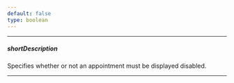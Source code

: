 ```yaml
---
default: false
type: boolean
---
```

---
##### shortDescription
Specifies whether or not an appointment must be displayed disabled.

---
